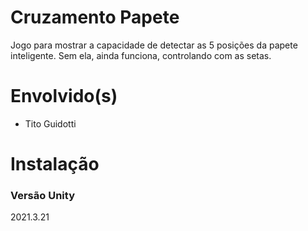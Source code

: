 # Cruzamento Papete

Jogo para mostrar a capacidade de detectar as 5 posições da papete inteligente. Sem ela, ainda funciona, controlando com as setas.

# Envolvido(s)
 - Tito Guidotti


# Instalação

### Versão Unity

2021.3.21
